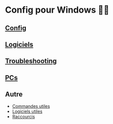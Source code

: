 # Config pour Windows 🐱‍👤

## [Config](config/Readme.md)

## [Logiciels](Logiciels/Readme.md)

## [Troubleshooting](Troubleshooting/Readme.md)

## [PCs](PCs/Readme.md)

## Autre
- [Commandes utiles](CommandesUtiles.md)
- [Logiciels utiles](LogicielsUtiles.md)
- [Raccourcis](Raccourcis.md)
